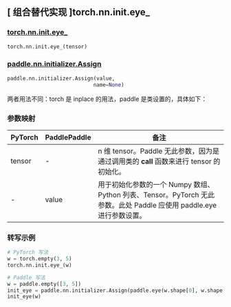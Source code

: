 ## [ 组合替代实现 ]torch.nn.init.eye_

### [torch.nn.init.eye_](https://pytorch.org/docs/stable/nn.init.html?highlight=eye_#torch.nn.init.eye_)

```python
torch.nn.init.eye_(tensor)
```

### [paddle.nn.initializer.Assign](https://www.paddlepaddle.org.cn/documentation/docs/zh/develop/api/paddle/nn/initializer/Assign_cn.html)

```python
paddle.nn.initializer.Assign(value,
                            name=None)
```

两者用法不同：torch 是 inplace 的用法，paddle 是类设置的，具体如下：

### 参数映射
| PyTorch       | PaddlePaddle | 备注                                                   |
| ------------- | ------------ | ------------------------------------------------------ |
| tensor        | -          | n 维 tensor。Paddle 无此参数，因为是通过调用类的 __call__ 函数来进行 tensor 的初始化。    |
| -          |  value          | 用于初始化参数的一个 Numpy 数组、Python 列表、Tensor。PyTorch 无此参数。此处 Paddle 应使用 paddle.eye 进行参数设置。             |

### 转写示例
```python
# PyTorch 写法
w = torch.empty(3, 5)
torch.nn.init.eye_(w)

# Paddle 写法
w = paddle.empty([3, 5])
init_eye = paddle.nn.initializer.Assign(paddle.eye(w.shape[0], w.shape[1]))
init_eye(w)
```
